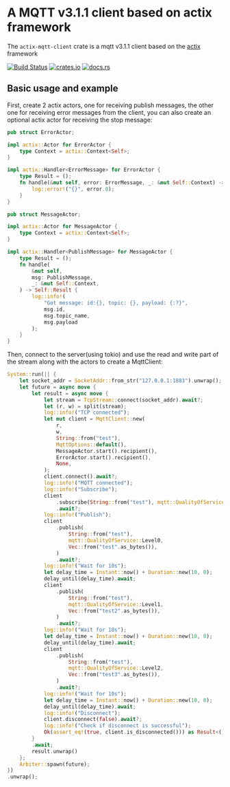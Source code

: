 # A MQTT v3.1.1 client based on actix framework

The `actix-mqtt-client` crate is a mqtt v3.1.1 client based on the [actix](https://github.com/actix/actix) framework

[![Build Status](https://travis-ci.org/Syndim/actix-mqtt-client.svg?branch=master)](https://travis-ci.org/Syndim/actix-mqtt-client) [![crates.io](https://img.shields.io/crates/v/actix-mqtt-client.svg)](https://crates.io/crates/actix-mqtt-client) [![docs.rs](https://docs.rs/actix-mqtt-client/badge.svg)](https://docs.rs/actix-mqtt-client)

## Basic usage and example

First, create 2 actix actors, one for receiving publish messages, the other one for receiving error messages from the client, you can also create an optional actix actor for receiving the stop message:
```rust
pub struct ErrorActor;

impl actix::Actor for ErrorActor {
    type Context = actix::Context<Self>;
}

impl actix::Handler<ErrorMessage> for ErrorActor {
    type Result = ();
    fn handle(&mut self, error: ErrorMessage, _: &mut Self::Context) -> Self::Result {
        log::error!("{}", error.0);
    }
}

pub struct MessageActor;

impl actix::Actor for MessageActor {
    type Context = actix::Context<Self>;
}

impl actix::Handler<PublishMessage> for MessageActor {
    type Result = ();
    fn handle(
        &mut self,
        msg: PublishMessage,
        _: &mut Self::Context,
    ) -> Self::Result {
        log::info!(
            "Got message: id:{}, topic: {}, payload: {:?}",
            msg.id,
            msg.topic_name,
            msg.payload
        );
    }
}
```

Then, connect to the server(using tokio) and use the read and write part of the stream along with the actors to create a MqttClient:
```rust
System::run(|| {
    let socket_addr = SocketAddr::from_str("127.0.0.1:1883").unwrap();
    let future = async move {
        let result = async move {
            let stream = TcpStream::connect(socket_addr).await?;
            let (r, w) = split(stream);
            log::info!("TCP connected");
            let mut client = MqttClient::new(
                r,
                w,
                String::from("test"),
                MqttOptions::default(),
                MessageActor.start().recipient(),
                ErrorActor.start().recipient(),
                None,
            );
            client.connect().await?;
            log::info!("MQTT connected");
            log::info!("Subscribe");
            client
                .subscribe(String::from("test"), mqtt::QualityOfService::Level2)
                .await?;
            log::info!("Publish");
            client
                .publish(
                    String::from("test"),
                    mqtt::QualityOfService::Level0,
                    Vec::from("test".as_bytes()),
                )
                .await?;
            log::info!("Wait for 10s");
            let delay_time = Instant::now() + Duration::new(10, 0);
            delay_until(delay_time).await;
            client
                .publish(
                    String::from("test"),
                    mqtt::QualityOfService::Level1,
                    Vec::from("test2".as_bytes()),
                )
                .await?;
            log::info!("Wait for 10s");
            let delay_time = Instant::now() + Duration::new(10, 0);
            delay_until(delay_time).await;
            client
                .publish(
                    String::from("test"),
                    mqtt::QualityOfService::Level2,
                    Vec::from("test3".as_bytes()),
                )
                .await?;
            log::info!("Wait for 10s");
            let delay_time = Instant::now() + Duration::new(10, 0);
            delay_until(delay_time).await;
            log::info!("Disconnect");
            client.disconnect(false).await?;
            log::info!("Check if disconnect is successful");
            Ok(assert_eq!(true, client.is_disconnected())) as Result<(), IoError>
        }
        .await;
        result.unwrap()
    };
    Arbiter::spawn(future);
})
.unwrap();
```
